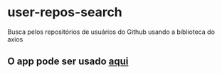 # user-repos-search
Busca pelos repositórios de usuários do Github usando a biblioteca do axios


## O app pode ser usado [aqui](https://nogueirra.github.io/user-repos-search/)
